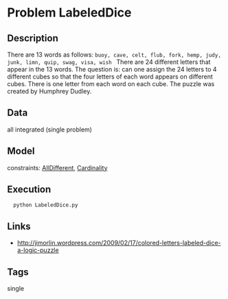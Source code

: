 # Problem LabeledDice
## Description
There are 13 words as follows:
``buoy, cave, celt, flub, fork, hemp, judy, junk, limn, quip, swag, visa, wish ``
There are 24 different letters that appear in the 13 words.
The question is: can one assign the 24 letters to 4 different cubes so that the four letters of each word appears on different cubes.
There is one letter from each word on each cube.
The puzzle was created by Humphrey Dudley.

## Data
  all integrated (single problem)

## Model
  constraints: [AllDifferent](http://pycsp.org/documentation/constraints/AllDifferent), [Cardinality](http://pycsp.org/documentation/constraints/Cardinality)

## Execution
```
  python LabeledDice.py
```

## Links
 - http://jimorlin.wordpress.com/2009/02/17/colored-letters-labeled-dice-a-logic-puzzle

## Tags
  single
